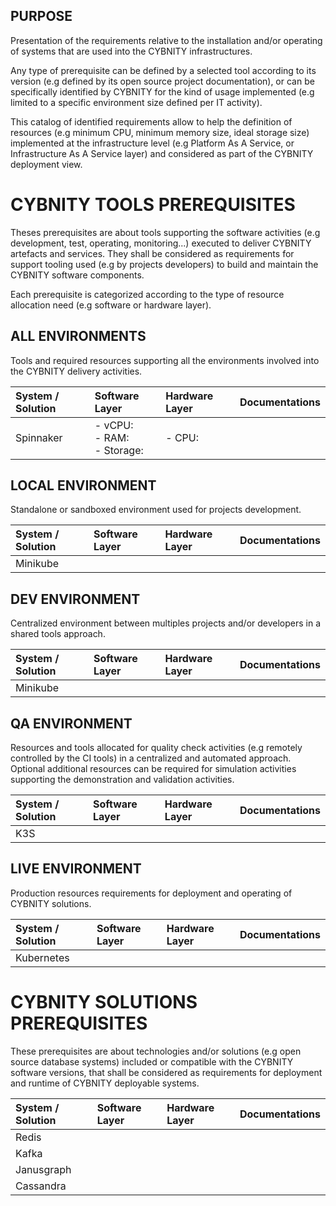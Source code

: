 ## PURPOSE
Presentation of the requirements relative to the installation and/or operating of systems that are used into the CYBNITY infrastructures.

Any type of prerequisite can be defined by a selected tool according to its version (e.g defined by its open source project documentation), or can be specifically identified by CYBNITY for the kind of usage implemented (e.g limited to a specific environment size defined per IT activity).

This catalog of identified requirements allow to help the definition of resources (e.g minimum CPU, minimum memory size, ideal storage size) implemented at the infrastructure level (e.g Platform As A Service, or Infrastructure As A Service layer) and considered as part of the CYBNITY deployment view.

# CYBNITY TOOLS PREREQUISITES
Theses prerequisites are about tools supporting the software activities (e.g development, test, operating, monitoring...) executed to deliver CYBNITY artefacts and services. They shall be considered as requirements for support tooling used (e.g by projects developers) to build and maintain the CYBNITY software components.

Each prerequisite is categorized according to the type of resource allocation need (e.g software or hardware layer).

## ALL ENVIRONMENTS
Tools and required resources supporting all the environments involved into the CYBNITY delivery activities.

|System / Solution|Software Layer|Hardware Layer|Documentations|
|:--|:--|:--|:--|
|Spinnaker|- vCPU: <br>- RAM: <br>- Storage: |- CPU: | |

## LOCAL ENVIRONMENT
Standalone or sandboxed environment used for projects development.

|System / Solution|Software Layer|Hardware Layer|Documentations|
|:--|:--|:--|:--|
|Minikube||||

## DEV ENVIRONMENT
Centralized environment between multiples projects and/or developers in a shared tools approach.

|System / Solution|Software Layer|Hardware Layer|Documentations|
|:--|:--|:--|:--|
|Minikube||||

## QA ENVIRONMENT
Resources and tools allocated for quality check activities (e.g remotely controlled by the CI tools) in a centralized and automated approach. Optional additional resources can be required for simulation activities supporting the demonstration and validation activities.

|System / Solution|Software Layer|Hardware Layer|Documentations|
|:--|:--|:--|:--|
|K3S||||

## LIVE ENVIRONMENT
Production resources requirements for deployment and operating of CYBNITY solutions.

|System / Solution|Software Layer|Hardware Layer|Documentations|
|:--|:--|:--|:--|
|Kubernetes||||


# CYBNITY SOLUTIONS PREREQUISITES
These prerequisites are about technologies and/or solutions (e.g open source database systems) included or compatible with the CYBNITY software versions, that shall be considered as requirements for deployment and runtime of CYBNITY deployable systems.

|System / Solution|Software Layer|Hardware Layer|Documentations|
|:--|:--|:--|:--|
|Redis||||
|Kafka||||
|Janusgraph||||
|Cassandra||||
